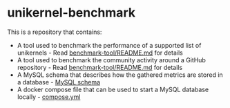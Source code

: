 # unikernel-benchmark

This is a repository that contains:
 - A tool used to benchmark the performance of a supported list of unikernels - Read [benchmark-tool/README.md](./benchmark-tool/README.md) for details
 - A tool used to benchmark the community activity around a GitHub repository - Read [benchmark-tool/README.md](./benchmark-tool/README.md) for details
 - A MySQL schema that describes how the gathered metrics are stored in a database - [MySQL schema](./mysql/schema.sql)
 - A docker compose file that can be used to start a MySQL database locally - [compose.yml](./compose.yml)
